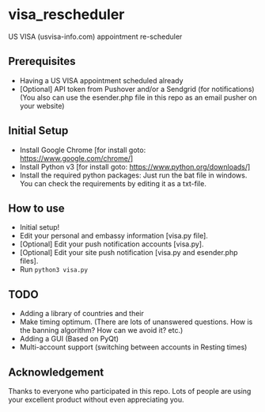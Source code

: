 # visa_rescheduler
US VISA (usvisa-info.com) appointment re-scheduler

## Prerequisites
- Having a US VISA appointment scheduled already
- [Optional] API token from Pushover and/or a Sendgrid (for notifications)(You also can use the esender.php file in this repo as an email pusher on your website)


## Initial Setup
- Install Google Chrome [for install goto: https://www.google.com/chrome/]
- Install Python v3 [for install goto: https://www.python.org/downloads/]
- Install the required python packages: Just run the bat file in windows. You can check the requirements by editing it as a txt-file.

## How to use
- Initial setup!
- Edit your personal and embassy information [visa.py file].
- [Optional] Edit your push notification accounts [visa.py].
- [Optional] Edit your site push notification [visa.py and esender.php files].
- Run `python3 visa.py`

## TODO
- Adding a library of countries and their 
- Make timing optimum. (There are lots of unanswered questions. How is the banning algorithm? How can we avoid it? etc.)
- Adding a GUI (Based on PyQt)
- Multi-account support (switching between accounts in Resting times)

## Acknowledgement
Thanks to everyone who participated in this repo. Lots of people are using your excellent product without even appreciating you.
